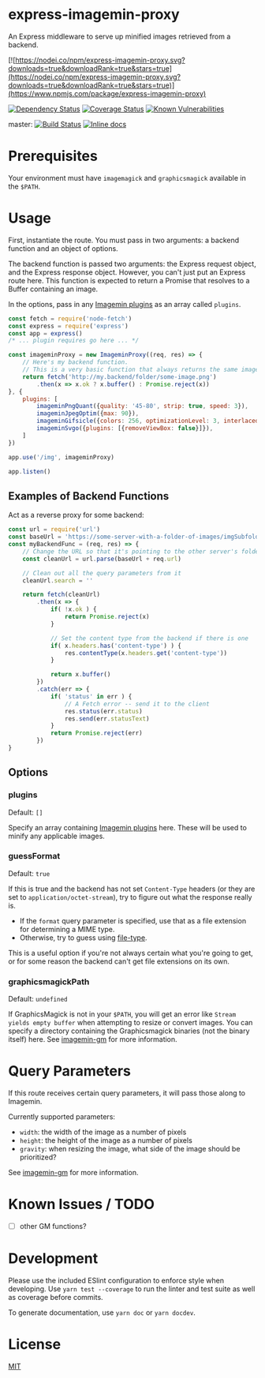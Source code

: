 # express-imagemin-proxy

An Express middleware to serve up minified images retrieved from a backend.

[![https://nodei.co/npm/express-imagemin-proxy.svg?downloads=true&downloadRank=true&stars=true](https://nodei.co/npm/express-imagemin-proxy.svg?downloads=true&downloadRank=true&stars=true)](https://www.npmjs.com/package/express-imagemin-proxy)

[![Dependency Status](https://david-dm.org/tprobinson/express-imagemin-proxy.svg)](https://david-dm.org)
[![Coverage Status](https://coveralls.io/repos/github/tprobinson/express-imagemin-proxy/badge.svg?branch=master)](https://coveralls.io/github/tprobinson/express-imagemin-proxy?branch=master)
[![Known Vulnerabilities](https://snyk.io/test/github/tprobinson/express-imagemin-proxy/badge.svg?targetFile=package.json)](https://snyk.io/test/github/tprobinson/express-imagemin-proxy?targetFile=package.json)

master: [![Build Status](https://travis-ci.org/tprobinson/express-imagemin-proxy.svg?branch=master)](https://travis-ci.org/tprobinson/express-imagemin-proxy)
[![Inline docs](http://inch-ci.org/github/tprobinson/express-imagemin-proxy.svg?branch=master)](http://inch-ci.org/github/tprobinson/express-imagemin-proxy)


# Prerequisites

Your environment must have `imagemagick` and `graphicsmagick` available in the `$PATH`.

# Usage

First, instantiate the route. You must pass in two arguments: a backend function and an object of options.

The backend function is passed two arguments: the Express request object, and the Express response object. However, you can't just put an Express route here. This function is expected to return a Promise that resolves to a Buffer containing an image.

In the options, pass in any [Imagemin plugins](https://www.npmjs.com/search?q=keywords:imageminplugin) as an array called `plugins`.

```js
const fetch = require('node-fetch')
const express = require('express')
const app = express()
/* ... plugin requires go here ... */

const imageminProxy = new ImageminProxy((req, res) => {
	// Here's my backend function.
	// This is a very basic function that always returns the same image.
	return fetch('http://my.backend/folder/some-image.png')
		.then(x => x.ok ? x.buffer() : Promise.reject(x))
}, {
	plugins: [
		imageminPngQuant({quality: '45-80', strip: true, speed: 3}),
		imageminJpegOptim({max: 90}),
		imageminGifsicle({colors: 256, optimizationLevel: 3, interlaced: true}),
		imageminSvgo({plugins: [{removeViewBox: false}]}),
	]
})

app.use('/img', imageminProxy)

app.listen()
```

## Examples of Backend Functions

Act as a reverse proxy for some backend:
```js
const url = require('url')
const baseUrl = 'https://some-server-with-a-folder-of-images/imgSubfolder'
const myBackendFunc = (req, res) => {
	// Change the URL so that it's pointing to the other server's folder
	const cleanUrl = url.parse(baseUrl + req.url)

	// Clean out all the query parameters from it
	cleanUrl.search = ''

	return fetch(cleanUrl)
		.then(x => {
			if( !x.ok ) {
				return Promise.reject(x)
			}

			// Set the content type from the backend if there is one
			if( x.headers.has('content-type') ) {
				res.contentType(x.headers.get('content-type'))
			}

			return x.buffer()
		})
		.catch(err => {
			if( 'status' in err ) {
				// A Fetch error -- send it to the client
				res.status(err.status)
				res.send(err.statusText)
			}
			return Promise.reject(err)
		})
}
```

## Options

### plugins

Default: `[]`

Specify an array containing [Imagemin plugins](https://www.npmjs.com/search?q=keywords:imageminplugin) here. These will be used to minify any applicable images.

### guessFormat

Default: `true`

If this is true and the backend has not set `Content-Type` headers (or they are set to `application/octet-stream`), try to figure out what the response really is.

* If the `format` query parameter is specified, use that as a file extension for determining a MIME type.
* Otherwise, try to guess using [file-type](https://www.npmjs.com/package/file-type).

This is a useful option if you're not always certain what you're going to get, or for some reason the backend can't get file extensions on its own.

### graphicsmagickPath

Default: `undefined`

If GraphicsMagick is not in your `$PATH`, you will get an error like `Stream yields empty buffer` when attempting to resize or convert images. You can specify a directory containing the Graphicsmagick binaries (not the binary itself) here. See [imagemin-gm](https://www.npmjs.com/package/imagemin-gm) for more information.

# Query Parameters

If this route receives certain query parameters, it will pass those along to Imagemin.

Currently supported parameters:
* `width`: the width of the image as a number of pixels
* `height`: the height of the image as a number of pixels
* `gravity`: when resizing the image, what side of the image should be prioritized?

See [imagemin-gm](https://www.npmjs.com/package/imagemin-gm) for more information.

# Known Issues / TODO

- [ ] other GM functions?

# Development

Please use the included ESlint configuration to enforce style when developing. Use `yarn test --coverage` to run the linter and test suite as well as coverage before commits.

To generate documentation, use `yarn doc` or `yarn docdev`.

# License

[MIT](https://www.tldrlegal.com/l/mit)
